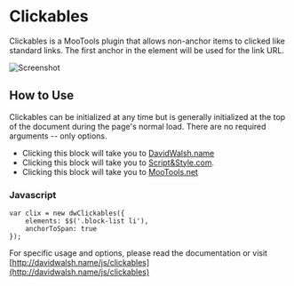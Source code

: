 Clickables
=========

Clickables is a MooTools plugin that allows non-anchor items to clicked like standard links.  The first anchor in the element will be used for the link URL.

![Screenshot](http://davidwalsh.name/dw-content/clickables.png)


How to Use
----------

Clickables can be initialized at any time but is generally initialized at the top of the document during the page's normal load.  There are no required arguments -- only options.
	
<div>
	<ul class="block-list">
		<li>Clicking this block will take you to <a href="http://davidwalsh.name">DavidWalsh.name</a></li>
		<li>Clicking this block will take you to <a href="http://scriptandstyle.com">Script&Style.com</a>.</li>
		<li>Clicking this block will take you to <a href="http://mootools.net">MooTools.net</a></li>
	</ul>
</div>
	
### Javascript
	var clix = new dwClickables({
		elements: $$('.block-list li'),
		anchorToSpan: true
	});	

For specific usage and options, please read the documentation or visit [http://davidwalsh.name/js/clickables](http://davidwalsh.name/js/clickables)